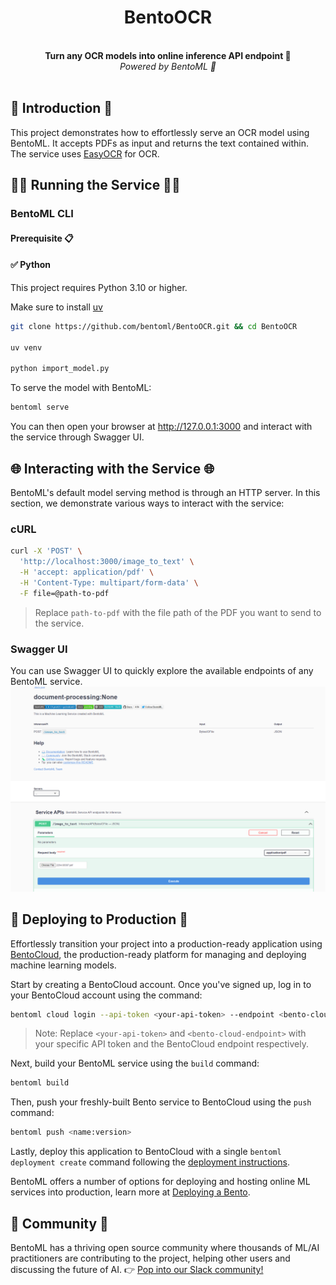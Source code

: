 <div align="center">
    <h1 align="center">BentoOCR</h1>
    <br>
    <strong>Turn any OCR models into online inference API endpoint 🚀<br></strong>
    <i>Powered by BentoML 🍱</i>
    <br>
</div>
<br>

## 📖 Introduction 📖

This project demonstrates how to effortlessly serve an OCR model using BentoML. It accepts PDFs as input and returns the text contained within. The service uses [EasyOCR](https://github.com/JaidedAI/EasyOCR) for OCR.

## 🏃‍♂️ Running the Service 🏃‍♂️

### BentoML CLI

#### **Prerequisite 📋**

#### ✅ Python

This project requires Python 3.10 or higher.

Make sure to install [uv](https://docs.astral.sh/uv/)

```bash
git clone https://github.com/bentoml/BentoOCR.git && cd BentoOCR

uv venv

python import_model.py
```

To serve the model with BentoML:

```bash
bentoml serve
```

You can then open your browser at http://127.0.0.1:3000 and interact with the service through Swagger UI.

## 🌐 Interacting with the Service 🌐

BentoML's default model serving method is through an HTTP server. In this section, we demonstrate various ways to interact with the service:

### cURL

```bash
curl -X 'POST' \
  'http://localhost:3000/image_to_text' \
  -H 'accept: application/pdf' \
  -H 'Content-Type: multipart/form-data' \
  -F file=@path-to-pdf
```

> Replace `path-to-pdf` with the file path of the PDF you want to send to the service.

### Swagger UI

You can use Swagger UI to quickly explore the available endpoints of any BentoML service.
![Swagger UI](images/swagger.png)

## 🚀 Deploying to Production 🚀

Effortlessly transition your project into a production-ready application using [BentoCloud](https://www.bentoml.com/bento-cloud/), the production-ready platform for managing and deploying machine learning models.

Start by creating a BentoCloud account. Once you've signed up, log in to your BentoCloud account using the command:

```bash
bentoml cloud login --api-token <your-api-token> --endpoint <bento-cloud-endpoint>
```

> Note: Replace `<your-api-token>` and `<bento-cloud-endpoint>` with your specific API token and the BentoCloud endpoint respectively.

Next, build your BentoML service using the `build` command:

```bash
bentoml build
```

Then, push your freshly-built Bento service to BentoCloud using the `push` command:

```bash
bentoml push <name:version>
```

Lastly, deploy this application to BentoCloud with a single `bentoml deployment create` command following the [deployment instructions](https://docs.bentoml.org/en/latest/reference/cli.html#bentoml-deployment-create).

BentoML offers a number of options for deploying and hosting online ML services into production, learn more at [Deploying a Bento](https://docs.bentoml.org/en/latest/concepts/deploy.html).

## 👥 Community 👥

BentoML has a thriving open source community where thousands of ML/AI practitioners are
contributing to the project, helping other users and discussing the future of AI. 👉 [Pop into our Slack community!](https://l.bentoml.com/join-slack)
